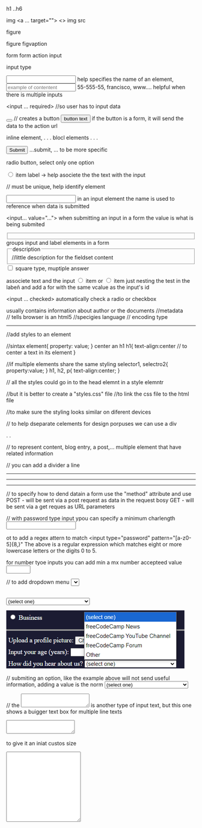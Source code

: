 h1 ..h6

img
<a></a>
<a href=""></a>
<a ... target=""></a>
<>
img src

figure

figure figvaption

form
form action
input 

input type


<input type="" name="type of data">
    help specifies the name of an element, 


<input type="" name="" placeholder="example of contentent">
    55-555-55, francisco, www....
    helpful when there is multiple inputs

<input ... required> //so user has to input data

<button></button> // creates a button
<button>button text</button>
if the button is a form, it will send the data to the action url


inline element,  . . .
blocl elements 
.
.
.


<button type="type of button">Submit</button>
  ...submit, ... to be more specific


radio button, select only one option

<label><input type="radio"> item </label>
    label -> help asociete the the text with the input

<tag id="an id"> // must be unique, help identify element


<input type="" name="type of data">
   in an input element the name is used to reference when data is submitted

<input... value="...">
   when submitting an input in a form the value is what is being submited

<fieldset></fieldset>
  groups input and label elements in a form

<fieldset>
  <legend>description</legend> //little description for the fieldset content
</fieldset>

<input type="checkbox">
    square type, muptiple answer


associete text and the input
<label><input type="radio"> item</label>
or
<input id="my_id" type="radio"> <label for="my_id">item</label>
just nesting the test in the labeñ and add a for with the same vcalue as the input's id


<input ... checked>
  automatically check a radio or checkbox 

<footer>
</footer>
  usually contains information about author or the documents


<html>
  <head> //metadata
  </head>

  <body>
    <main>
    </main>
  </body>

</html>


  <head>
    <title>title in the tab</title>
  </head>

<!DOCTYPE html> // tells browser is an html5 

<html lan="en">//specigies language

<head>
  <meta charset="utf-8"> // encoding type

-----------------------------------------------
<head>
  <style></style> //add styles to an element
</head>

//sintax
element{
  property: value;
}
center an h1
h1{
  text-align:center // to center a text in its element
}

//if multiple elements share the same styling
selector1, selectro2{
  property:value;
}
h1, h2, p{
  text-align:center;
}

// all the styles could go in to the head elemnt in a style elemntr

//but it is better to create a "styles.css" file
//to link the css file to the html file

<head>
  <link rel="stylesheet" href="styles.css">
</head>


//to make sure the styling looks similar on diferent devices
<head>
  <meata name="viewport" content="width=devide-with initial-scale=1.0" />
</head>



// to help dseparate celements for design porpuses we can use a div 
<div>
.
.
</div>


// to represent content, blog entry, a post,...
multiple element that have related information
<article>
</article>

// you can add a divider a line 
<hr>

 
 ************************************************************
<!-- Learn CSS Colors by Building a Set of Colored Markers -->


------------------------------------------------------------

// to specify how to dend datain a form use the "method" attribute
and use
POST - will be sent via a post request as data in the request bosy
GET - will be sent via a get reques as URL parameters


// with password type input
ypou can specify a minimum charlength
<input type="password" minlength=8>

ot to add a regex attern to match
<input type="password" pattern="[a-z0-5]{8,}"
The above is a regular expression which matches eight or more lowercase letters or the digits 0 to 5.

for number tyoe inputs you can add min a mx number accepteed value
<input type="number" min=2 max=999 />


// to add dropdown menu
<select>
  <option></option>
</select>
          <select>
            <option>(select one)</option>
            <option>freeCodeCamp News</option>
            <option>freeCodeCamp YouTube Channel</option>
            <option>freeCodeCamp Forum</option>
            <option>Other</option>
          </select>

![alt text](image-5.png)

// submiting an option, like the example above will not send useful information, adding a value is the norm
          <select>
            <option value="">(select one)</option>
            <option value="1">freeCodeCamp News</option>
            <option value="2">freeCodeCamp YouTube Channel</option>
            <option value="3">freeCodeCamp Forum</option>
            <option value="4">Other</option>
          </select>

// the <textarea></textarea> is another type of input text, but this one shows a buigger text box for multiple line texts

<textarea></textarea>
to give it an iniat custos size
<textarea rows=12 cols=22></textarea>

